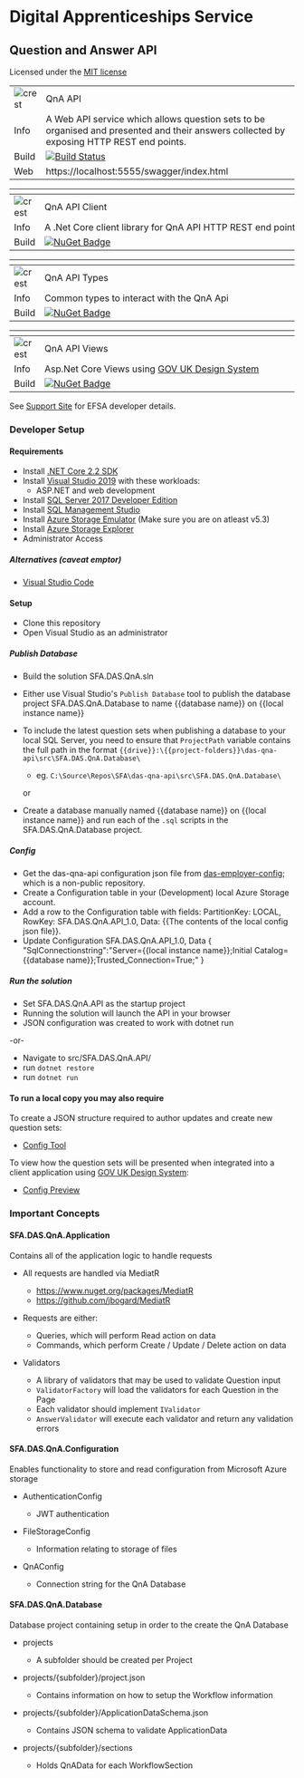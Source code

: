 # Digital Apprenticeships Service

##  Question and Answer API
Licensed under the [MIT license](https://github.com/SkillsFundingAgency/das-qna-api/blob/master/LICENSE)

|               |               |
| ------------- | ------------- |
|![crest](https://assets.publishing.service.gov.uk/government/assets/crests/org_crest_27px-916806dcf065e7273830577de490d5c7c42f36ddec83e907efe62086785f24fb.png)|QnA API|
| Info | A Web API service which allows question sets to be organised and presented and their answers collected by exposing HTTP REST end points.  |
| Build | [![Build Status](https://sfa-gov-uk.visualstudio.com/Digital%20Apprenticeship%20Service/_apis/build/status/Endpoint%20Assessment%20Organisation/das-qna-api?branchName=master)](https://sfa-gov-uk.visualstudio.com/Digital%20Apprenticeship%20Service/_build/latest?definitionId=1654&branchName=master) |
| Web  | https://localhost:5555/swagger/index.html  |

|               | <div style="width:500px"></div>              |
| ------------- | ------------- |
|![crest](https://assets.publishing.service.gov.uk/government/assets/crests/org_crest_27px-916806dcf065e7273830577de490d5c7c42f36ddec83e907efe62086785f24fb.png)| QnA API Client |
| Info  | A .Net Core client library for QnA API HTTP REST end points |
| Build  | [![NuGet Badge](https://buildstats.info/nuget/SFA.DAS.QnA.Api.Client)](https://www.nuget.org/packages/SFA.DAS.QnA.Api.Client)  |

|               | <div style="width:500px"></div>              |
| ------------- | ------------- |
|![crest](https://assets.publishing.service.gov.uk/government/assets/crests/org_crest_27px-916806dcf065e7273830577de490d5c7c42f36ddec83e907efe62086785f24fb.png)| QnA API Types |
| Info  | Common types to interact with the QnA Api  |
| Build  | [![NuGet Badge](https://buildstats.info/nuget/SFA.DAS.QnA.Api.Types)](https://www.nuget.org/packages/SFA.DAS.QnA.Api.Types)  |

|               | <div style="width:500px"></div>              |
| ------------- | ------------- |
|![crest](https://assets.publishing.service.gov.uk/government/assets/crests/org_crest_27px-916806dcf065e7273830577de490d5c7c42f36ddec83e907efe62086785f24fb.png)| QnA API Views |
| Info  | Asp.Net Core Views using [GOV UK Design System](https://design-system.service.gov.uk/get-started/)  |
| Build  | [![NuGet Badge](https://buildstats.info/nuget/SFA.DAS.QnA.Api.Views)](https://www.nuget.org/packages/SFA.DAS.QnA.Api.Views)  |


See [Support Site](https://skillsfundingagency.atlassian.net/wiki/spaces/NDL/pages/1686274228/QnA+API+-+Developer+Overview) for EFSA developer details.

### Developer Setup

#### Requirements
- Install [.NET Core 2.2 SDK](https://www.microsoft.com/net/download)
- Install [Visual Studio 2019](https://www.visualstudio.com/downloads/) with these workloads:
    - ASP.NET and web development
- Install [SQL Server 2017 Developer Edition](https://go.microsoft.com/fwlink/?linkid=853016)
- Install [SQL Management Studio](https://docs.microsoft.com/en-us/sql/ssms/download-sql-server-management-studio-ssms)
- Install [Azure Storage Emulator](https://go.microsoft.com/fwlink/?linkid=717179&clcid=0x409) (Make sure you are on atleast v5.3)
- Install [Azure Storage Explorer](http://storageexplorer.com/) 
- Administrator Access

##### Alternatives (caveat emptor)

- [Visual Studio Code](https://code.visualstudio.com/download)

#### Setup

- Clone this repository
- Open Visual Studio as an administrator

##### Publish Database

- Build the solution SFA.DAS.QnA.sln
- Either use Visual Studio's `Publish Database` tool to publish the database project SFA.DAS.QnA.Database to name {{database name}} on {{local instance name}}
- To include the latest question sets when publishing a database to your local SQL Server, you need to ensure that `ProjectPath` variable contains the full path in the format  `{{drive}}:\{{project-folders}}\das-qna-api\src\SFA.DAS.QnA.Database\` 
  - eg. `C:\Source\Repos\SFA\das-qna-api\src\SFA.DAS.QnA.Database\`

  or

- Create a database manually named {{database name}} on {{local instance name}} and run each of the `.sql` scripts in the SFA.DAS.QnA.Database project.

##### Config

- Get the das-qna-api configuration json file from [das-employer-config](https://github.com/SkillsFundingAgency/das-employer-config/blob/master/das-qna-api/SFA.DAS.QnA.Api.json); which is a non-public repository.
- Create a Configuration table in your (Development) local Azure Storage account.
- Add a row to the Configuration table with fields: PartitionKey: LOCAL, RowKey: SFA.DAS.QnA.API_1.0, Data: {{The contents of the local config json file}}.
- Update Configuration SFA.DAS.QnA.API_1.0, Data { "SqlConnectionstring":"Server={{local instance name}};Initial Catalog={{database name}};Trusted_Connection=True;" }

##### Run the solution

- Set SFA.DAS.QnA.API as the startup project
- Running the solution will launch the API in your browser
- JSON configuration was created to work with dotnet run

-or-

- Navigate to src/SFA.DAS.QnA.API/
- run `dotnet restore`
- run `dotnet run`
	
#### To run a local copy you may also require 
To create a JSON structure required to author updates and create new question sets:
- [Config Tool](https://github.com/SkillsFundingAgency/das-qna-config)

To view how the question sets will be presented when integrated into a client application using [GOV UK Design System](https://design-system.service.gov.uk/get-started/):
- [Config Preview](https://github.com/SkillsFundingAgency/das-qna-config-preview)

### Important Concepts

#### SFA.DAS.QnA.Application
Contains all of the application logic to handle requests

- All requests are handled via MediatR
	- https://www.nuget.org/packages/MediatR
	- https://github.com/jbogard/MediatR

- Requests are either:
	- Queries, which will perform Read action on data
	- Commands, which perform Create / Update / Delete action on data
	
- Validators
	- A library of validators that may be used to validate Question input
	- `ValidatorFactory` will load the validators for each Question in the Page
	- Each validator should implement `IValidator`
	- `AnswerValidator` will execute each validator and return any validation errors

#### SFA.DAS.QnA.Configuration
Enables functionality to store and read configuration from Microsoft Azure storage

- AuthenticationConfig
	- JWT authentication
	
- FileStorageConfig
	- Information relating to storage of files
	
- QnAConfig
	- Connection string for the QnA Database

#### SFA.DAS.QnA.Database
Database project containing setup in order to the create the QnA Database

- projects
	- A subfolder should be created per Project
	
- projects/{subfolder}/project.json
	- Contains information on how to setup the Workflow information
	
- projects/{subfolder}/ApplicationDataSchema.json
	- Contains JSON schema to validate ApplicationData
	
- projects/{subfolder}/sections
	- Holds QnAData for each WorkflowSection

